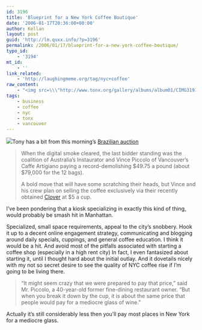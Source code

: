 ```yaml
---
id: 3196
title: 'Blueprint for a New York Coffee Boutique'
date: '2006-01-17T20:36:00+00:00'
author: Kellan
layout: post
guid: 'http://lm.quxx.info/?p=3196'
permalink: /2006/01/17/blueprint-for-a-new-york-coffee-boutique/
typo_id:
    - '3194'
mt_id:
    - ''
link_related:
    - 'http://laughingmeme.org/tag/nyc+coffee'
raw_content:
    - "<img src=\\\"http://www.tonx.org/gallery/albums/album01/CIMG3191.thumb.jpg\\\" align=\\\"right\\\" style=\\\"padding: 10px;\\\" />\r\nTony has a bit from this morning\\'s [Brazilian auction](http://tonx.org/archives/68)\r\n\r\n> When the digital smoke cleared, the last bidder standing was the coalition of Australia’s Instaurator and Vince Piccolo of Vancouver’s Caffe Artigiano paying a record-demolishing $49.75 a pound (about $79,000 for the 12 bags).\r\n\r\n> A bold move that will have some scratching their heads, but Vince and his crew plan on selling the coffee exclusively via their recently obtained [Clover](http://cloverequipment.com/) at $5 a cup. \r\n\r\nI\\'ve been pondering that a kiosk specializing in exactly this kind of thing, would probably be smash hit in Manhattan.  \r\n\r\nSpecialized, small space requirements, appeal to the city\\'s snobbery.  Hook it up to a decent online engagement strategy, communicating and blogging around daily specials, cuppings, and general coffee education.  I think it would be a hit.  And avoid most of the pitfalls associated with starting a coffee shop (especially in a high rent city)  In fact, I even fantasized about starting it, until I thought hard about the initial outlay.  And it dovetails nicely with my not so secret desire to see the quality of NYC coffee rise if I\\'m going to be living there.\r\n\r\n> \\\"It might seem crazy that we were prepared to pay that price,\\\" said Mr. Piccolo, a 40-year-old former fine-dining restaurant owner. \\\"But when you break it down by the cup, it is about the same price that people would pay for a mediocre glass of wine.\\\"\r\n\r\nActually it\\'s still considerably less then you\\'ll pay most places in New York for a mediocre glass."
tags:
    - business
    - coffee
    - nyc
    - tonx
    - vancouver
---
```


![](http://www.tonx.org/gallery/albums/album01/CIMG3191.thumb.jpg)Tony has a bit from this morning’s [Brazilian auction](http://tonx.org/archives/68)

> When the digital smoke cleared, the last bidder standing was the coalition of Australia’s Instaurator and Vince Piccolo of Vancouver’s Caffe Artigiano paying a record-demolishing $49.75 a pound (about $79,000 for the 12 bags).
> 
> A bold move that will have some scratching their heads, but Vince and his crew plan on selling the coffee exclusively via their recently obtained [Clover](http://cloverequipment.com/) at $5 a cup.

I’ve been pondering that a kiosk specializing in exactly this kind of thing, would probably be smash hit in Manhattan.

Specialized, small space requirements, appeal to the city’s snobbery. Hook it up to a decent online engagement strategy, communicating and blogging around daily specials, cuppings, and general coffee education. I think it would be a hit. And avoid most of the pitfalls associated with starting a coffee shop (especially in a high rent city) In fact, I even fantasized about starting it, until I thought hard about the initial outlay. And it dovetails nicely with my not so secret desire to see the quality of NYC coffee rise if I’m going to be living there.

> “It might seem crazy that we were prepared to pay that price,” said Mr. Piccolo, a 40-year-old former fine-dining restaurant owner. “But when you break it down by the cup, it is about the same price that people would pay for a mediocre glass of wine.”

Actually it’s still considerably less then you’ll pay most places in New York for a mediocre glass.